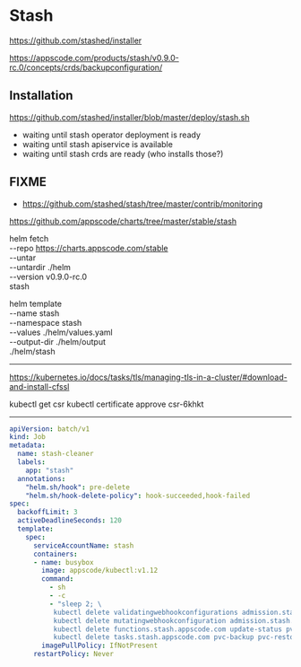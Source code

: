 # Stash


https://github.com/stashed/installer

https://appscode.com/products/stash/v0.9.0-rc.0/concepts/crds/backupconfiguration/

## Installation
  https://github.com/stashed/installer/blob/master/deploy/stash.sh

- waiting until stash operator deployment is ready
- waiting until stash apiservice is available
- waiting until stash crds are ready
  (who installs those?)


## FIXME

- https://github.com/stashed/stash/tree/master/contrib/monitoring

https://github.com/appscode/charts/tree/master/stable/stash


helm fetch \
  --repo https://charts.appscode.com/stable \
  --untar \
  --untardir ./helm \
  --version v0.9.0-rc.0 \
    stash

helm template \
  --name stash \
  --namespace stash \
  --values ./helm/values.yaml \
  --output-dir ./helm/output \
  ./helm/stash



---
https://kubernetes.io/docs/tasks/tls/managing-tls-in-a-cluster/#download-and-install-cfssl

kubectl get csr
kubectl certificate approve csr-6khkt



---
```yaml
apiVersion: batch/v1
kind: Job
metadata:
  name: stash-cleaner
  labels:
    app: "stash"
  annotations:
    "helm.sh/hook": pre-delete
    "helm.sh/hook-delete-policy": hook-succeeded,hook-failed
spec:
  backoffLimit: 3
  activeDeadlineSeconds: 120
  template:
    spec:
      serviceAccountName: stash
      containers:
      - name: busybox
        image: appscode/kubectl:v1.12
        command:
          - sh
          - -c
          - "sleep 2; \
           kubectl delete validatingwebhookconfigurations admission.stash.appscode.com || true; \
           kubectl delete mutatingwebhookconfiguration admission.stash.appscode.com || true; \
           kubectl delete functions.stash.appscode.com update-status pvc-backup pvc-restore || true; \
           kubectl delete tasks.stash.appscode.com pvc-backup pvc-restore"
        imagePullPolicy: IfNotPresent
      restartPolicy: Never
```
